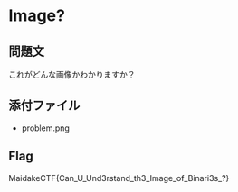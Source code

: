 # Image?

## 問題文
これがどんな画像かわかりますか？

## 添付ファイル
- problem.png

## Flag
MaidakeCTF{Can_U_Und3rstand_th3_Image_of_Binari3s_?}
